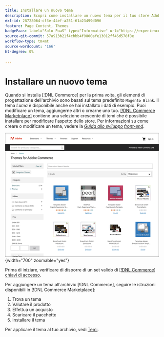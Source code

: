 ```yaml
---
title: Installare un nuovo tema
description: Scopri come installare un nuovo tema per il tuo store Adobe Commerce o Magento Open Source.
exl-id: 28728064-cf3e-44ef-a251-61a23499d096
feature: Page Content, Themes
badgePaas: label="Solo PaaS" type="Informative" url="https://experienceleague.adobe.com/it/docs/commerce/user-guides/product-solutions" tooltip="Applicabile solo ai progetti Adobe Commerce on Cloud (infrastruttura PaaS gestita da Adobe) e ai progetti on-premise."
source-git-commit: 57a913b21f4cbbb4f0800afe13012ff46d578f8e
workflow-type: tm+mt
source-wordcount: '166'
ht-degree: 0%

---
```


# Installare un nuovo tema

Quando si installa [!DNL Commerce] per la prima volta, gli elementi di progettazione dell&#39;archivio sono basati sul tema predefinito `Magento Blank`. Il tema _Luma_ è disponibile anche se hai installato i dati di esempio. Puoi modificare un tema, aggiungerne altri o crearne uno tuo. [[!DNL Commerce Marketplace]](../getting-started/commerce-marketplace.md) contiene una selezione crescente di temi che è possibile installare per modificare l&#39;aspetto dello store. Per informazioni su come creare o modificare un tema, vedere la [_Guida allo sviluppo front-end_](https://developer.adobe.com/commerce/frontend-core/guide/).

![[!DNL Commerce Marketplace]](./assets/marketplace-themes.png){width="700" zoomable="yes"}

Prima di iniziare, verificare di disporre di un set valido di [[!DNL Commerce] chiavi di accesso](https://experienceleague.adobe.com/docs/commerce-operations/installation-guide/prerequisites/authentication-keys.html?lang=it).

Per aggiungere un tema all&#39;archivio [!DNL Commerce], seguire le istruzioni disponibili in [!DNL Commerce Marketplace]:

1. Trova un tema
1. Valutare il prodotto
1. Effettua un acquisto
1. Scaricare il pacchetto
1. Installare il tema

Per applicare il tema al tuo archivio, vedi [Temi](themes.md).
